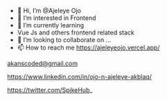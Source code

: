 - 👋 Hi, I’m @Ajeleye Ojo
- 👀 I’m interested in Frontend 
- 🌱 I’m currently learning
- Vue Js and others frontend related stack 
- 💞️ I’m looking to collaborate on ...
- 📫 How to reach me 
https://ajeleyeojo.vercel.app/

akanscoded@gmail.com

https://www.linkedin.com/in/ojo-n-ajeleye-akblaq/

https://twitter.com/SpikeHub_

<!---
Akanscode/Akanscode is a ✨ special ✨ repository because its `README.md` (this file) appears on your GitHub profile.
You can click the Preview link to take a look at your changes.
--->
